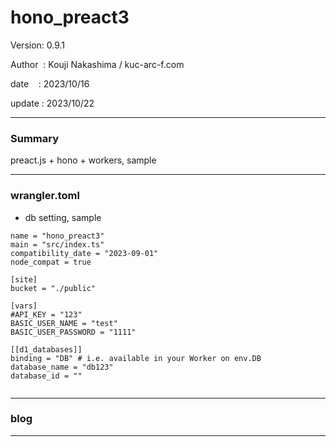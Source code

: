 ﻿# hono_preact3

 Version: 0.9.1

 Author  : Kouji Nakashima / kuc-arc-f.com

 date    : 2023/10/16

 update  : 2023/10/22 

***
### Summary

preact.js + hono + workers,  sample

***
### wrangler.toml

* db setting, sample
```
name = "hono_preact3"
main = "src/index.ts"
compatibility_date = "2023-09-01"
node_compat = true

[site]
bucket = "./public"

[vars]
#API_KEY = "123"
BASIC_USER_NAME = "test"
BASIC_USER_PASSWORD = "1111"

[[d1_databases]]
binding = "DB" # i.e. available in your Worker on env.DB
database_name = "db123"
database_id = ""


```
***
### blog 

***

